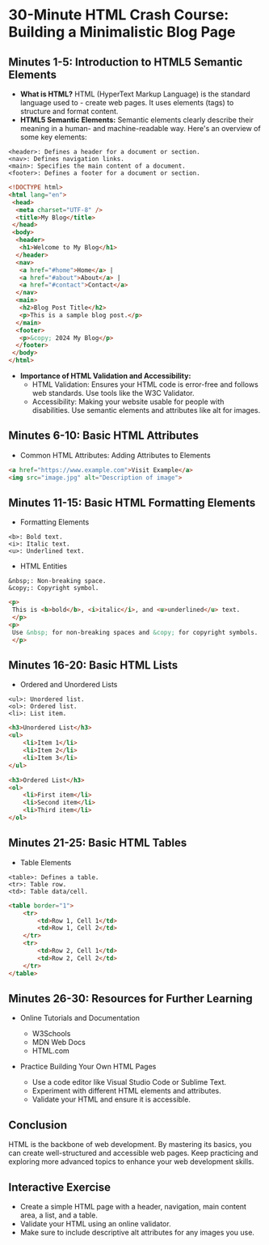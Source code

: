 # 30-Minute HTML Crash Course: Building a Minimalistic Blog Page

## Minutes 1-5: Introduction to HTML5 Semantic Elements

- **What is HTML?** HTML (HyperText Markup Language) is the standard language used to - create web pages. It uses elements (tags) to structure and format content.
- **HTML5 Semantic Elements:** Semantic elements clearly describe their meaning in a human- and machine-readable way. Here's an overview of some key elements:

 ```text
 <header>: Defines a header for a document or section.
 <nav>: Defines navigation links.
 <main>: Specifies the main content of a document.
 <footer>: Defines a footer for a document or section.
 ```

 ```html
 <!DOCTYPE html>
 <html lang="en">
  <head>
   <meta charset="UTF-8" />
   <title>My Blog</title>
  </head>
  <body>
   <header>
    <h1>Welcome to My Blog</h1>
   </header>
   <nav>
    <a href="#home">Home</a> | 
    <a href="#about">About</a> |
    <a href="#contact">Contact</a>
   </nav>
   <main>
    <h2>Blog Post Title</h2>
    <p>This is a sample blog post.</p>
   </main>
   <footer>
    <p>&copy; 2024 My Blog</p>
   </footer>
  </body>
 </html>
 ```

- **Importance of HTML Validation and Accessibility:**
  - HTML Validation: Ensures your HTML code is error-free and follows web standards. Use tools like the W3C Validator.
  - Accessibility: Making your website usable for people with disabilities. Use semantic elements and attributes like alt for images.

## Minutes 6-10: Basic HTML Attributes

- Common HTML Attributes: Adding Attributes to Elements

```html
<a href="https://www.example.com">Visit Example</a>
<img src="image.jpg" alt="Description of image">
```

## Minutes 11-15: Basic HTML Formatting Elements

- Formatting Elements

```text
<b>: Bold text.
<i>: Italic text.
<u>: Underlined text.
```

- HTML Entities

```text
&nbsp;: Non-breaking space.
&copy;: Copyright symbol.
```

```html
<p>
 This is <b>bold</b>, <i>italic</i>, and <u>underlined</u> text.
 </p>
<p>
 Use &nbsp; for non-breaking spaces and &copy; for copyright symbols.
 </p>
```

## Minutes 16-20: Basic HTML Lists

- Ordered and Unordered Lists

```text
<ul>: Unordered list.
<ol>: Ordered list.
<li>: List item.
```

```html
<h3>Unordered List</h3>
<ul>
    <li>Item 1</li>
    <li>Item 2</li>
    <li>Item 3</li>
</ul>

<h3>Ordered List</h3>
<ol>
    <li>First item</li>
    <li>Second item</li>
    <li>Third item</li>
</ol>
```

## Minutes 21-25: Basic HTML Tables

- Table Elements

```text
<table>: Defines a table.
<tr>: Table row.
<td>: Table data/cell.
```

```html
<table border="1">
    <tr>
        <td>Row 1, Cell 1</td>
        <td>Row 1, Cell 2</td>
    </tr>
    <tr>
        <td>Row 2, Cell 1</td>
        <td>Row 2, Cell 2</td>
    </tr>
</table>
```

## Minutes 26-30: Resources for Further Learning

- Online Tutorials and Documentation
  - W3Schools
  - MDN Web Docs
  - HTML.com

- Practice Building Your Own HTML Pages
  - Use a code editor like Visual Studio Code or Sublime Text.
  - Experiment with different HTML elements and attributes.
  - Validate your HTML and ensure it is accessible.

## Conclusion

HTML is the backbone of web development. By mastering its basics, you can create well-structured and accessible web pages. Keep practicing and exploring more advanced topics to enhance your web development skills.

## Interactive Exercise

- Create a simple HTML page with a header, navigation, main content area, a list, and a table.
- Validate your HTML using an online validator.
- Make sure to include descriptive alt attributes for any images you use.
